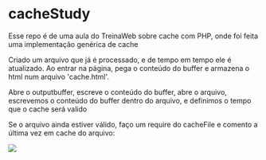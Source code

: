 # cacheStudy

Esse repo é de uma aula do TreinaWeb sobre cache com PHP,
onde foi feita uma implementação genérica de cache

Criado um arquivo que já é processado, e de tempo em tempo ele é atualizado. 
Ao entrar na página, pega o conteúdo do buffer e armazena o html num arquivo 'cache.html'.

Abre o outputbuffer, escreve o conteúdo do buffer, abre o arquivo, escrevemos o conteúdo do buffer dentro do arquivo, e definimos o tempo que o cache será valido

Se o arquivo ainda estiver válido, faço um require do cacheFile e comento a última vez em cache do arquivo:

<img src="https://i.imgur.com/YVAzYCT.jpg"> </img>
